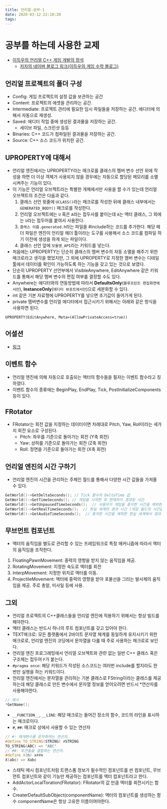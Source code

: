 ```yaml
---
title: 언리얼-공부-1
date: 2020-03-12 22:10:20
tags:
---
```


# 공부를 하는데 사용한 교제
- [이득우의 언리얼 C++ 게임 개발의 정석](http://www.yes24.com/Product/Goods/65418549?Acode=101)
	- [저자의 네이버 블로그 링크(이득우의 게임 수학 블로그)](http://blog.naver.com/PostList.nhn?blogId=destiny9720&categoryNo=0&from=postList)

## 언리얼 프로젝트의 폴더 구성
- Config: 게임 프로젝트의 설정 값을 보관하는 공간
- Content: 프로젝트의 에셋을 관리하는 공간.
- Intermediate: 프로젝트 관리에 필요한 임시 파일들을 저장하는 공간. 에디터에 의해서 자동으로 재생성.
- Saved: 에디터 작업 중에 생성된 결과물을 저장하는 공간.
	- 세이브 파일, 스크린샷 등등
- Binaries: C++ 코드가 컴파일된 결과물을 저장하는 공간.
- Source: C++ 소스 코드가 위치한 공간.

## UPROPERTY에 대해서
- 언리얼 엔진에서는 UPROPERTY라는 매크로를 클래스의 멤버 변수 선언 위에 작성을 하면 더 이상 객체가 사용되지 않을 경우에는 자동으로 할당된 메모리를 소멸시켜주는 기능이 있다.
- 이 기능은 언리얼 오브젝트라는 특별한 개체에서만 사용을 할 수가 있는데 언리얼 오브젝트의 조건은 다음과 같다.
	1. 클래스 선언 윗줄에 `UCLASS()`라는 매크로를 작성한 뒤에 클래스 내부에서는 `GENERATED_BODY()` 매크로를 작성한다.
	2. 언리얼 오브젝트에는 `U` 혹은 `A`라는 접두사를 붙이는데 `A`는 액터 클래스, 그 외에는 `U`라는 접두어를 붙여서 사용한다.
	3. `클래스 이름.generated.h`라는 파일을 #include하는 코드를 추가한다. 해당 헤더 파일은 엔진이 언리얼 헤더 툴이라는 도구를 사용해서 소스 코드를 컴파일 하기 이전에 생성을 하게 되는 파일이다.
	4. 클래스 선언 앞에 `모듈명_API`라는 키워드를 넣는다.
- 처음에는 UPROPERTY는 단순히 클래스의 멤버 변수의 자동 소멸을 해주기 위한 매크로라고 생각을 했었지만, 그 외에 UPROPERTY로 지정한 멤버 변수는 디테일 툴에서 데이터를 확인이 가능하도록 하는 기능을 갖고 있는 것으로 보였다.
- 단순히 UPROPERTY 선언부에서 VisibleAnywhere, EditAnywhere 같은 키워드를 통해서 해당 멤버 변수의 편집 여부를 결정할 수도 있다.
- Anywhere는 에디터와의 연동방법에 따라서 **DefaultsOnly**(`블루프린트 편집화면에서만`), **InstanceOnly**(`에디터 뷰포트에서만`)으로 세분화할 수 있다.
- int 같은 기본 자료형에 UPROPERTY를 넣으면 초기값이 들어가게 된다.
- private 멤버변수를 언리얼 에디터에서 접근시키기 위해서는 아래와 같은 방식을 사용하면 된다.
```
UPROPERTY(EditAnywhere, Meta=(AllowPrivateAccess=true))
```

## 어셜션
- [링크](http://bit.ly/ue4assertions)

## 이벤트 함수
- 언리얼 엔진에 의해 자동으로 호출되는 액터의 함수들을 필자는 이벤트 함수라고 칭하였다.
- 이벤트 함수의 종류에는 BeginPlay, EndPlay, Tick, PostInitializeComponents 등이 있다.

## FRotator
- FRotator는 회전 값을 지정하는 데이터이면 차례대로 Pitch, Yaw, Roll이라는 세가지 회전 요소로 구성된다.
	- Pitch: 좌우를 기준으로 돌아가는 회전 (Y축 회전)
	- Yaw: 상하를 기준으로 돌아가는 회전 (Z축 회전)
	- Roll: 정면을 기준으로 돌아가는 회전 (X축 회전)

## 언리얼 엔진의 시간 구하기
- 언리얼 엔진의 시간을 관리하는 주체인 월드를 통해서 다양한 시간 값들을 가져올 수 있다.
```c++
GetWorld()->GetDeltaSeconds(); // Tick 함수의 DeltaTime 값
GetWorld()->GetTimeSeconds(); // 게임을 시작한 후 현재까지 경과된 시간
GetWorld()->GetUnpausedTimeSeconds();  // 사용자가 게임을 중지한 시간을 제외한 경과 시간
GetWorld()->GetRealTimeSeconds();  // 현실 세계의 경과 시간 (게임 월드의 시간을 프로그래머의 마음대로 속도를 조절할 수 있기 때문에 필요한 기능인 것 같다.)
GetWorld()->GetAudioTimeSeconds();  // 중지한 시간을 제외한 현실 세계에서 경과 시간
```

## 무브먼트 컴포넌트
- 액터의 움직임을 별도로 관리할 수 있는 프레임워크로 특정 매커니즘에 따라서 액터의 움직임을 조작한다.

1. FloatingPawnMovement: 중력의 영향을 받지 않는 움직임을 제공.
2. RotatingMovement: 지정한 속도로 액터를 회전
3. InterpMovement: 지정한 위치로 액터를 이동.
4. ProjectileMovement: 액터에 중력의 영향을 받아 포물선을 그리는 발사체의 움직임을 제공. 주로 총알, 미사일 등에 사용.

## 그외
- 언리얼 프로젝트의 C++클래스들을 언리얼 엔진에 적용하기 위해서는 항상 빌드를 해야한다.
- 액터 클래스는 반드시 하나의 루트 컴포넌트를 갖고 있어야 한다.
- TEXT매크로: 모든 플랫폼에서 2바이트 문자열 체계를 동일하게 유지시키기 위한 매크로로, 언리얼 엔진의 코딩에서 문자열을 다룰 때 주로 사용하는 매크로로 보인다.
- 언리얼 엔진 프로그래밍에서 언리얼 오브젝트와 관련 없는 일반 C++ 클래스 혹은 구조체는 접두어 `F`가 붙는다.
- `#pragma once`: 해당 키워드가 작성된 소스코드는 여러번 include를 할지라도 한 번만 실행을 하는 키워드이다.
- 언리얼 엔진에서는 문자열을 관리하는 기본 클래스로 FString이라는 클래스를 제공하는데 해당 클래스로 만든 변수에서 문자열 정보를 얻어오려면 반드시 *연산자를 사용해야한다.
```C++
// 예시
*GetName();
```
- `__FUNCTION__`, `__LINE`: 해당 매크로는 들어간 장소의 함수, 코드의 라인을 표시하는 매크로이다.
- `#`, `##`: 매크로 상에서 사용할 수 있는 연산자
```C++
// #: 매개변수를 문자화하는 연산자.
#define TO_STRING(STRING) #STRING
TO_STRING(ABC) => "ABC"
// ##: 토큰들을 결합하는 연산자.
#define X(n) x##n
X(abc) => Xabc
```
- 스태틱 메시 컴포넌트처럼 트랜스폼 정보가 필수적인 컴포넌트를 씬 컴포넌트, 무브먼트 컴포넌트와 같이 기능만 제공하는 컴포넌트를 액터 컴포넌트라고 한다.
- AddActorLocalToration(FRotator): FRotator의 값 만큼 액터를 회전시키는 함수.
- CreaterDefaultSubObject<ComponentType>(componentName): 액터의 컴포넌트를 생성하는 함수 componentName은 항상 고유한 이름이여야한다.